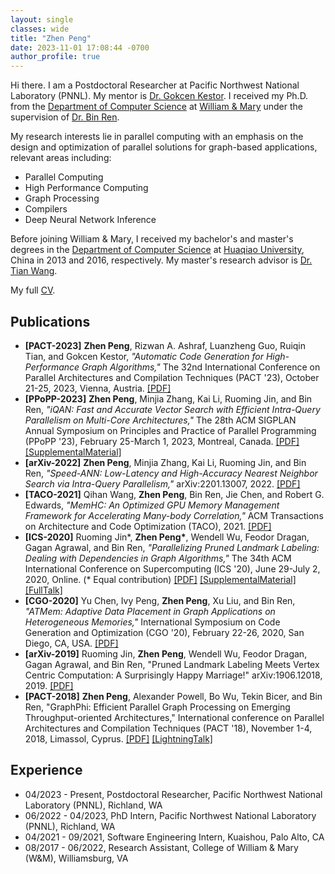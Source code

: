 ```yaml
---
layout: single
classes: wide
title: "Zhen Peng"
date: 2023-11-01 17:08:44 -0700
author_profile: true
---
```



Hi there. I am a Postdoctoral Researcher at Pacific Northwest National Laboratory (PNNL). My mentor is [Dr. Gokcen Kestor][GokcenKestor]. I received my Ph.D. from the [Department of Computer Science][WMCS] at [William & Mary][W&M] under the supervision of [Dr. Bin Ren][BinRen].

My research interests lie in parallel computing with an emphasis on the design and optimization of parallel solutions for graph-based applications, relevant areas including:

* Parallel Computing
* High Performance Computing
* Graph Processing
* Compilers
* Deep Neural Network Inference

Before joining William & Mary, I received my bachelor's and master's degrees in the [Department of Computer Science][HQUCS] at [Huaqiao University][HQU], China in 2013 and 2016, respectively. My master's research advisor is [Dr. Tian Wang][TianWang].

[WMCS]: [https://www.wm.edu/as/computerscience/]
[W&M]: [https://www.wm.edu/index.php]
[BinRen]: [https://www.cs.wm.edu/~bren/]
[HQUCS]: [https://cst.hqu.edu.cn/]
[HQU]: [https://www.hqu.edu.cn/]
[TianWang]: [https://staff.uic.edu.cn/tianwang/en]
[GokcenKestor]: [https://www.pnnl.gov/people/gokcen-kestor]

My full [CV](assets/files/ZhenPeng_CV.pdf).

## Publications

* **[PACT-2023]** **Zhen Peng**, Rizwan A. Ashraf, Luanzheng Guo, Ruiqin Tian, and Gokcen Kestor, _"Automatic Code Generation for High-Performance Graph Algorithms,"_ The 32nd International Conference on Parallel Architectures and Compilation Techniques (PACT '23), October 21-25, 2023, Vienna, Austria. [[PDF]](assets/papers/PACT-2023_COMET_Zhen.CameraReady.pdf)
* **[PPoPP-2023]** **Zhen Peng**, Minjia Zhang, Kai Li, Ruoming Jin, and Bin Ren, _"iQAN: Fast and Accurate Vector Search with Efficient Intra-Query Parallelism on Multi-Core Architectures,"_ The 28th ACM SIGPLAN Annual Symposium on Principles and Practice of Parallel Programming (PPoPP '23), February 25-March 1, 2023, Montreal, Canada. [[PDF]](assets/papers/PPoPP-2023_iQAN_Zhen.CameraReady.pdf) [[SupplementalMaterial]](assets/papers/PPoPP-2023_iQAN_Zhen.sup_material.pdf)
* **[arXiv-2022]** **Zhen Peng**, Minjia Zhang, Kai Li, Ruoming Jin, and Bin Ren, _"Speed-ANN: Low-Latency and High-Accuracy Nearest Neighbor Search via Intra-Query Parallelism,"_ arXiv:2201.13007, 2022. [[PDF]](assets/papers/arXiv-2022_Speed-ANN_Zhen.pdf)
* **[TACO-2021]** Qihan Wang, **Zhen Peng**, Bin Ren, Jie Chen, and Robert G. Edwards, _"MemHC: An Optimized GPU Memory Management Framework for Accelerating Many-body Correlation,"_ ACM Transactions on Architecture and Code Optimization (TACO), 2021. [[PDF]](assets/papers/TACO-2022_MemHC_Qihan.pdf)
* **[ICS-2020]** Ruoming Jin*, **Zhen Peng\***, Wendell Wu, Feodor Dragan, Gagan Agrawal, and Bin Ren, _"Parallelizing Pruned Landmark Labeling: Dealing with Dependencies in Graph Algorithms,"_ The 34th ACM International Conference on Supercomputing (ICS '20), June 29-July 2, 2020, Online. (\* Equal contribution) [[PDF]](assets/papers/ICS-2020_BVC-PLL_Ruoming.pdf) [[SupplementalMaterial]](assets/papers/ICS-2020_BVC-PLL_Ruoming.sup_material.pdf) [[FullTalk]](https://youtu.be/YXutyRhxLi0)
* **[CGO-2020]** Yu Chen, Ivy Peng, **Zhen Peng**, Xu Liu, and Bin Ren, _"ATMem: Adaptive Data Placement in Graph Applications on Heterogeneous Memories,"_ International Symposium on Code Generation and Optimization (CGO '20), February 22-26, 2020, San Diego, CA, USA. [[PDF]](assets/papers/CGO-2020_ATMem_Yu.pdf)
* **[arXiv-2019]** Ruoming Jin, **Zhen Peng**, Wendell Wu, Feodor Dragan, Gagan Agrawal, and Bin Ren, "Pruned Landmark Labeling Meets Vertex Centric Computation: A Surprisingly Happy Marriage!" arXiv:1906.12018, 2019. [[PDF]](assets/papers/arXiv-2019_BVC-PLL_Ruoming.pdf)
* **[PACT-2018]** **Zhen Peng**, Alexander Powell, Bo Wu, Tekin Bicer, and Bin Ren, "GraphPhi: Efficient Parallel Graph Processing on Emerging Throughput-oriented Architectures," International conference on Parallel Architectures and Compilation Techniques (PACT '18), November 1-4, 2018, Limassol, Cyprus. [[PDF]](assets/papers/PACT-2018_GraphPhi_Zhen.pdf) [[LightningTalk]](https://youtu.be/8ON28xCGLsw)

## Experience

* 04/2023 - Present, Postdoctoral Researcher, Pacific Northwest National Laboratory (PNNL), Richland, WA
* 06/2022 - 04/2023, PhD Intern, Pacific Northwest National Laboratory (PNNL), Richland, WA
* 04/2021 - 09/2021, Software Engineering Intern, Kuaishou, Palo Alto, CA
* 08/2017 - 06/2022, Research Assistant, College of William & Mary (W&M), Williamsburg, VA




